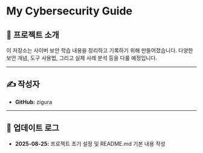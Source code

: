 # My Cybersecurity Guide

## 📖 프로젝트 소개
이 저장소는 사이버 보안 학습 내용을 정리하고 기록하기 위해 만들어졌습니다.
다양한 보안 개념, 도구 사용법, 그리고 실제 사례 분석 등을 다룰 예정입니다.

---

## ✍️ 작성자
- **GitHub:** zigura

---

## 🔄 업데이트 로그
- **2025-08-25:** 프로젝트 초기 설정 및 README.md 기본 내용 작성
